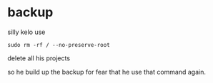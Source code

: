 # backup

silly kelo use 
```
sudo rm -rf / --no-preserve-root 
```

delete all his projects

so he build up the backup for fear that he use that command again.
